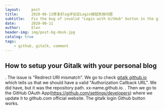 ```yaml
---
layout:     post
title:      2020-06-11修复Blog评论区Login按钮失效问题
subtitle:   Fix the bug of invalid "Login with GitHub" button in the gitalk comment area
date:       2020-06-11
author:     Elon
header-img: img/post-bg-desk.jpg
catalog: true
tags:
    - github, gitalk, comment
---
```


## How to setup your Gitalk with your personal blog

. The issue is "Redirect URI mismatch". We go to check [gitalk github.io](https://github.com/gitalk/gitalk) which tells us that we should have a valid "Authorization Callback URL". We did have, but it was the repository path. xx-name.github.io. 
. Then we go to the GitHub OAuth App(https://github.com/settings/developers) where we update it to github.com official website. The gitalk login Github button works.
